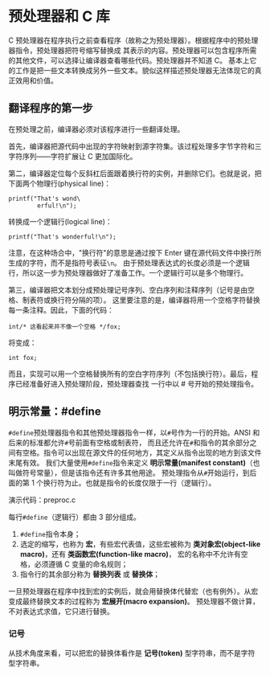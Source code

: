 # 预处理器和 C 库

C 预处理器在程序执行之前查看程序（故称之为预处理器）。根据程序中的预处理器指令，预处理器把符号缩写替换成
其表示的内容。预处理器可以包含程序所需的其他文件，可以选择让编译器查看哪些代码。预处理器并不知道 C。
基本上它的工作是把一些文本转换成另外一些文本。貌似这样描述预处理器无法体现它的真正效用和价值。

## 翻译程序的第一步

在预处理之前，编译器必须对该程序进行一些翻译处理。

首先，编译器把源代码中出现的字符映射到源字符集。该过程处理多字节字符和三字符序列——字符扩展让 C 更加国际化。

第二，编译器定位每个反斜杠后面跟着换行符的实例，并删除它们。也就是说，把下面两个物理行(physical line)：

```
printf("That's wond\
        erful!\n");
```

转换成一个逻辑行(logical line)：

```
printf("That's wonderful!\n");
```

注意，在这种场合中，"换行符"的意思是通过按下 Enter 键在源代码文件中换行所生成的字符，而不是指符号表征`\n`。
由于预处理表达式的长度必须是一个逻辑行，所以这一步为预处理器做好了准备工作。一个逻辑行可以是多个物理行。

第三，编译器把文本划分成预处理记号序列、空白序列和注释序列（记号是由空格、制表符或换行符分隔的项）。
这里要注意的是，编译器将用一个空格字符替换每一条注释。因此，下面的代码：

```
int/* 这看起来并不像一个空格 */fox;
```

将变成：

```
int fox;
```

而且，实现可以用一个空格替换所有的空白字符序列（不包括换行符）。最后，程序已经准备好进入预处理阶段，预处理器查找
一行中以 # 号开始的预处理指令。


## 明示常量：#define

`#define`预处理器指令和其他预处理器指令一样，以`#`号作为一行的开始。ANSI 和后来的标准都允许`#`号前面有空格或制表符，
而且还允许在`#`和指令的其余部分之间有空格。指令可以出现在源文件的任何地方，其定义从指令出现的地方到该文件末尾有效。
我们大量使用`#define`指令来定义 **明示常量(manifest constant)**（也叫做符号常量），但是该指令还有许多其他用途。
预处理指令从`#`开始运行，到后面的第 1 个换行符为止。也就是指令的长度仅限于一行（逻辑行）。

演示代码：preproc.c

每行`#define`（逻辑行）都由 3 部分组成。
1. `#define`指令本身；
2. 选定的缩写，也称为 **宏**，有些宏代表值，这些宏被称为 **类对象宏(object-like macro)**，还有 **类函数宏(function-like macro)**，
   宏的名称中不允许有空格，必须遵循 C 变量的命名规则；
3. 指令行的其余部分称为 **替换列表** 或 **替换体**；

一旦预处理器在程序中找到宏的实例后，就会用替换体代替宏（也有例外）。从宏变成最终替换文本的过程称为 **宏展开(macro expansion)**。
预处理器不做计算，不对表达式求值，它只进行替换。

### 记号

从技术角度来看，可以把宏的替换体看作是 **记号(token)** 型字符串，而不是字符型字符串。
